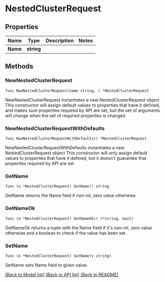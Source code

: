 # NestedClusterRequest

## Properties

Name | Type | Description | Notes
------------ | ------------- | ------------- | -------------
**Name** | **string** |  | 

## Methods

### NewNestedClusterRequest

`func NewNestedClusterRequest(name string, ) *NestedClusterRequest`

NewNestedClusterRequest instantiates a new NestedClusterRequest object
This constructor will assign default values to properties that have it defined,
and makes sure properties required by API are set, but the set of arguments
will change when the set of required properties is changed

### NewNestedClusterRequestWithDefaults

`func NewNestedClusterRequestWithDefaults() *NestedClusterRequest`

NewNestedClusterRequestWithDefaults instantiates a new NestedClusterRequest object
This constructor will only assign default values to properties that have it defined,
but it doesn't guarantee that properties required by API are set

### GetName

`func (o *NestedClusterRequest) GetName() string`

GetName returns the Name field if non-nil, zero value otherwise.

### GetNameOk

`func (o *NestedClusterRequest) GetNameOk() (*string, bool)`

GetNameOk returns a tuple with the Name field if it's non-nil, zero value otherwise
and a boolean to check if the value has been set.

### SetName

`func (o *NestedClusterRequest) SetName(v string)`

SetName sets Name field to given value.



[[Back to Model list]](../README.md#documentation-for-models) [[Back to API list]](../README.md#documentation-for-api-endpoints) [[Back to README]](../README.md)


